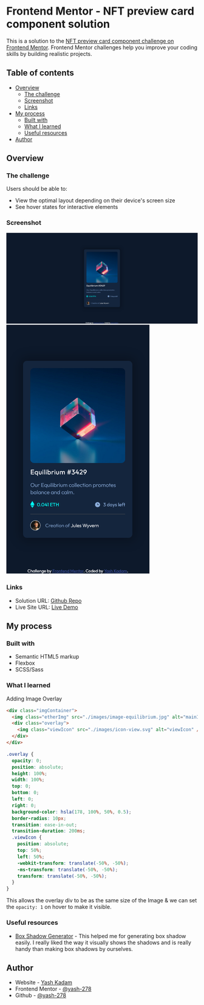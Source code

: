 # Frontend Mentor - NFT preview card component solution

This is a solution to the [NFT preview card component challenge on Frontend Mentor](https://www.frontendmentor.io/challenges/nft-preview-card-component-SbdUL_w0U). Frontend Mentor challenges help you improve your coding skills by building realistic projects.

## Table of contents

- [Overview](#overview)
  - [The challenge](#the-challenge)
  - [Screenshot](#screenshot)
  - [Links](#links)
- [My process](#my-process)
  - [Built with](#built-with)
  - [What I learned](#what-i-learned)
  - [Useful resources](#useful-resources)
- [Author](#author)

## Overview

### The challenge

Users should be able to:

- View the optimal layout depending on their device's screen size
- See hover states for interactive elements

### Screenshot

![Desktop](./completed%20designs/desktop.png)
![Mobile](./completed%20designs/mobile.png)

### Links

- Solution URL: [Github Repo](https://github.com/yash-278/Frontend-Mentor-Challenges/tree/main/NFT%20preview%20card%20component)
- Live Site URL: [Live Demo](https://yash-278.github.io/Frontend-Mentor-Challenges/NFT%20preview%20card%20component/index.html)

## My process

### Built with

- Semantic HTML5 markup
- Flexbox
- SCSS/Sass

### What I learned

Adding Image Overlay

```html
<div class="imgContainer">
  <img class="etherImg" src="./images/image-equilibrium.jpg" alt="mainImg" />
  <div class="overlay">
    <img class="viewIcon" src="./images/icon-view.svg" alt="viewIcon" />
  </div>
</div>
```

```css
.overlay {
  opacity: 0;
  position: absolute;
  height: 100%;
  width: 100%;
  top: 0;
  bottom: 0;
  left: 0;
  right: 0;
  background-color: hsla(178, 100%, 50%, 0.5);
  border-radius: 10px;
  transition: ease-in-out;
  transition-duration: 200ms;
  .viewIcon {
    position: absolute;
    top: 50%;
    left: 50%;
    -webkit-transform: translate(-50%, -50%);
    -ms-transform: translate(-50%, -50%);
    transform: translate(-50%, -50%);
  }
}
```

This allows the overlay div to be as the same size of the Image & we can set the `opacity: 1` on hover to make it visible.

### Useful resources

- [Box Shadow Generator](https://html-css-js.com/css/generator/box-shadow/) - This helped me for generating box shadow easily. I really liked the way it visually shows the shadows and is really handy than making box shadows by ourselves.

## Author

- Website - [Yash Kadam](https://www.yashkadam.cf)
- Frontend Mentor - [@yash-278](https://www.frontendmentor.io/profile/yash-278)
- Github - [@yash-278](https://github.com/yash-278)
